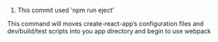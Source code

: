 1. This commit used 'npm run eject'
 
This command will moves create-react-app’s configuration files and dev/build/test scripts into you app directory and begin to use webpack

